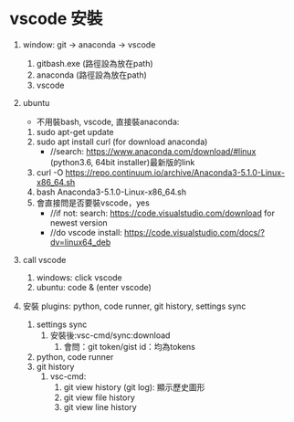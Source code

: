 # vscode 安裝

1. window: git -> anaconda -> vscode
    1. gitbash.exe (路徑設為放在path)
    1. anaconda (路徑設為放在path)
    1. vscode
    
1. ubuntu
    * 不用裝bash, vscode, 直接裝anaconda:
	1. sudo apt-get update	
	2. sudo apt install curl (for download anaconda)
	    * //search: https://www.anaconda.com/download/#linux (python3.6, 64bit installer)最新版的link
	3. curl -O https://repo.continuum.io/archive/Anaconda3-5.1.0-Linux-x86_64.sh
	4. bash Anaconda3-5.1.0-Linux-x86_64.sh
	5. 會直接問是否要裝vscode，yes
	    * //if not: search: https://code.visualstudio.com/download for newest version
	    * //do vscode install: https://code.visualstudio.com/docs/?dv=linux64_deb
1. call vscode
    1. windows: click vscode
	2. ubuntu: code & (enter vscode)
    
1. 安裝 plugins: python, code runner, git history, settings sync
	1. settings sync
		1. 安裝後:vsc-cmd/sync:download
			1. 會問：git token/gist id：均為tokens
	1. python, code runner
	1. git history
		1. vsc-cmd: 
			1. git view history (git log): 顯示歷史圖形
			1. git view file history
			1. git view line history
